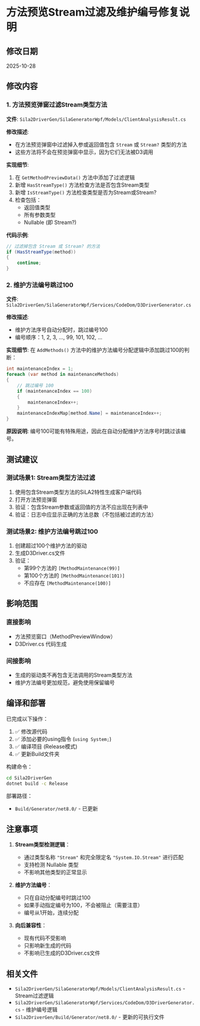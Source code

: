 # 方法预览Stream过滤及维护编号修复说明

## 修改日期
2025-10-28

## 修改内容

### 1. 方法预览弹窗过滤Stream类型方法

**文件**: `Sila2DriverGen/SilaGeneratorWpf/Models/ClientAnalysisResult.cs`

**修改描述**:
- 在方法预览弹窗中过滤掉入参或返回值包含 `Stream` 或 `Stream?` 类型的方法
- 这些方法将不会在预览弹窗中显示，因为它们无法被D3调用

**实现细节**:
1. 在 `GetMethodPreviewData()` 方法中添加了过滤逻辑
2. 新增 `HasStreamType()` 方法检查方法是否包含Stream类型
3. 新增 `IsStreamType()` 方法检查类型是否为Stream或Stream?
4. 检查包括：
   - 返回值类型
   - 所有参数类型
   - Nullable<Stream> (即 Stream?)

**代码示例**:
```csharp
// 过滤掉包含 Stream 或 Stream? 的方法
if (HasStreamType(method))
{
    continue;
}
```

### 2. 维护方法编号跳过100

**文件**: `Sila2DriverGen/SilaGeneratorWpf/Services/CodeDom/D3DriverGenerator.cs`

**修改描述**:
- 维护方法序号自动分配时，跳过编号100
- 编号顺序：1, 2, 3, ..., 99, 101, 102, ...

**实现细节**:
在 `AddMethods()` 方法中的维护方法编号分配逻辑中添加跳过100的判断：

```csharp
int maintenanceIndex = 1;
foreach (var method in maintenanceMethods)
{
    // 跳过编号 100
    if (maintenanceIndex == 100)
    {
        maintenanceIndex++;
    }
    maintenanceIndexMap[method.Name] = maintenanceIndex++;
}
```

**原因说明**:
编号100可能有特殊用途，因此在自动分配维护方法序号时跳过该编号。

## 测试建议

### 测试场景1: Stream类型方法过滤
1. 使用包含Stream类型方法的SiLA2特性生成客户端代码
2. 打开方法预览弹窗
3. 验证：包含Stream参数或返回值的方法不应出现在列表中
4. 验证：日志中应显示正确的方法总数（不包括被过滤的方法）

### 测试场景2: 维护方法编号跳过100
1. 创建超过100个维护方法的驱动
2. 生成D3Driver.cs文件
3. 验证：
   - 第99个方法的 `[MethodMaintenance(99)]`
   - 第100个方法的 `[MethodMaintenance(101)]`
   - 不应存在 `[MethodMaintenance(100)]`

## 影响范围

### 直接影响
- 方法预览窗口（MethodPreviewWindow）
- D3Driver.cs 代码生成

### 间接影响
- 生成的驱动类不再包含无法调用的Stream类型方法
- 维护方法编号更加规范，避免使用保留编号

## 编译和部署

已完成以下操作：
1. ✅ 修改源代码
2. ✅ 添加必要的using指令 (`using System;`)
3. ✅ 编译项目 (Release模式)
4. ✅ 更新Build文件夹

构建命令：
```bash
cd Sila2DriverGen
dotnet build -c Release
```

部署路径：
- `Build/Generator/net8.0/` - 已更新

## 注意事项

1. **Stream类型检测逻辑**：
   - 通过类型名称 `"Stream"` 和完全限定名 `"System.IO.Stream"` 进行匹配
   - 支持检测 Nullable<Stream> 类型
   - 不影响其他类型的正常显示

2. **维护方法编号**：
   - 只在自动分配编号时跳过100
   - 如果手动指定编号为100，不会被阻止（需要注意）
   - 编号从1开始，连续分配

3. **向后兼容性**：
   - 现有代码不受影响
   - 只影响新生成的代码
   - 不影响已生成的D3Driver.cs文件

## 相关文件

- `Sila2DriverGen/SilaGeneratorWpf/Models/ClientAnalysisResult.cs` - Stream过滤逻辑
- `Sila2DriverGen/SilaGeneratorWpf/Services/CodeDom/D3DriverGenerator.cs` - 维护编号逻辑
- `Sila2DriverGen/Build/Generator/net8.0/` - 更新的可执行文件

